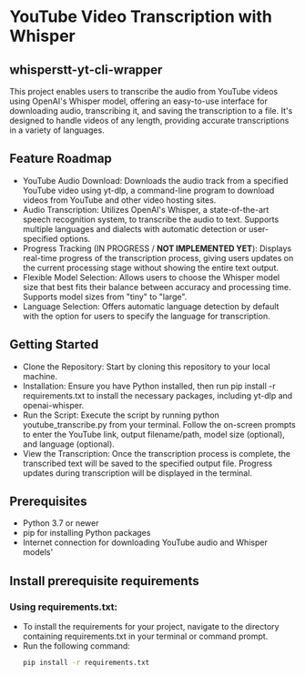 # YouTube Video Transcription with Whisper
## whisperstt-yt-cli-wrapper
This project enables users to transcribe the audio from YouTube videos using OpenAI's Whisper model, offering an easy-to-use interface for downloading audio, transcribing it, and saving the transcription to a file. It's designed to handle videos of any length, providing accurate transcriptions in a variety of languages.

## Feature Roadmap
- YouTube Audio Download: Downloads the audio track from a specified YouTube video using yt-dlp, a command-line program to download videos from YouTube and other video hosting sites.
- Audio Transcription: Utilizes OpenAI's Whisper, a state-of-the-art speech recognition system, to transcribe the audio to text. Supports multiple languages and dialects with automatic detection or user-specified options.
- Progress Tracking (IN PROGRESS / **NOT IMPLEMENTED YET**): Displays real-time progress of the transcription process, giving users updates on the current processing stage without showing the entire text output.
- Flexible Model Selection: Allows users to choose the Whisper model size that best fits their balance between accuracy and processing time. Supports model sizes from "tiny" to "large".
- Language Selection: Offers automatic language detection by default with the option for users to specify the language for transcription.

## Getting Started
- Clone the Repository: Start by cloning this repository to your local machine.
- Installation: Ensure you have Python installed, then run pip install -r requirements.txt to install the necessary packages, including yt-dlp and openai-whisper.
- Run the Script: Execute the script by running python youtube_transcribe.py from your terminal. Follow the on-screen prompts to enter the YouTube link, output filename/path, model size (optional), and language (optional).
- View the Transcription: Once the transcription process is complete, the transcribed text will be saved to the specified output file. Progress updates during transcription will be displayed in the terminal.

## Prerequisites
* Python 3.7 or newer
* pip for installing Python packages
* Internet connection for downloading YouTube audio and Whisper models'

## Install prerequisite requirements 
### Using requirements.txt:
- To install the requirements for your project, navigate to the directory containing requirements.txt in your terminal or command prompt.
- Run the following command:
  ```sh
  pip install -r requirements.txt
  ```
  
